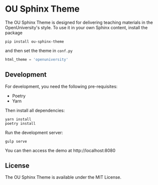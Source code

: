 # OU Sphinx Theme

The OU Sphinx Theme is designed for delivering teaching materials in the OpenUniversity's style. To use it in your own Sphinx content, install the package

```
pip install ou-sphinx-theme
```

and then set the theme in ``conf.py``

```python
html_theme = 'openuniversity'
```

## Development

For development, you need the following pre-requisites:

* Poetry
* Yarn

Then install all dependencies:

```
yarn install
poetry install
```

Run the development server:

```
gulp serve
```

You can then access the demo at http://localhost:8080

## License

The OU Sphinx Theme is available under the MIT License.
